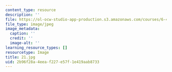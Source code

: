 ```yaml
---
content_type: resource
description: ''
file: https://ol-ocw-studio-app-production.s3.amazonaws.com/courses/6-451-principles-of-digital-communication-ii-spring-2005/2b96f28a4eeaf227e57f1e419aab8733_21.jpg
file_type: image/jpeg
image_metadata:
  caption: ''
  credit: ''
  image-alt: ''
learning_resource_types: []
resourcetype: Image
title: 21.jpg
uid: 2b96f28a-4eea-f227-e57f-1e419aab8733
---
```

